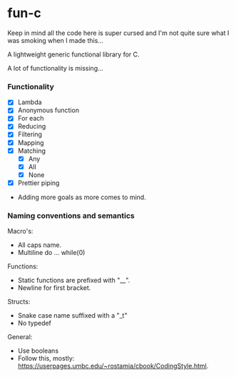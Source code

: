 # fun-c

Keep in mind all the code here is super cursed and I'm not quite sure what I was smoking when I made this...

A lightweight generic functional library for C.

A lot of functionality is missing...

### Functionality
- [x] Lambda
- [x] Anonymous function
- [x] For each
- [x] Reducing
- [x] Filtering
- [x] Mapping
- [x] Matching
  - [x] Any
  - [x] All
  - [x] None
- [x] Prettier piping
- Adding more goals as more comes to mind.

### Naming conventions and semantics
Macro's:
  - All caps name.
  - Multiline do ... while(0)

Functions:
  - Static functions are prefixed with "\__".
  - Newline for first bracket.

Structs:
  - Snake case name suffixed with a "\_t"
  - No typedef

General:
  - Use booleans
  - Follow this, mostly: https://userpages.umbc.edu/~rostamia/cbook/CodingStyle.html.
